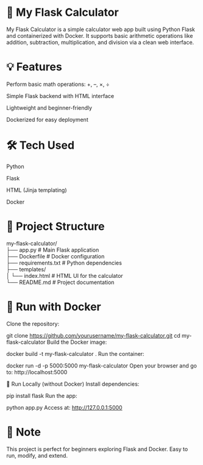 # 🧮 My Flask Calculator
My Flask Calculator is a simple calculator web app built using Python Flask and containerized with Docker. It supports basic arithmetic operations like addition, subtraction, multiplication, and division via a clean web interface.

# 💡 Features
Perform basic math operations: +, –, ×, ÷

Simple Flask backend with HTML interface

Lightweight and beginner-friendly

Dockerized for easy deployment

# 🛠️ Tech Used
Python

Flask

HTML (Jinja templating)

Docker

# 📁 Project Structure

my-flask-calculator/</br>
├── app.py                   # Main Flask application</br>
├── Dockerfile               # Docker configuration</br>
├── requirements.txt         # Python dependencies</br>
├── templates/</br>
│   └── index.html           # HTML UI for the calculator</br>
└── README.md                # Project documentation</br>
# 🚀 Run with Docker
Clone the repository:

git clone https://github.com/yourusername/my-flask-calculator.git
cd my-flask-calculator
Build the Docker image:

docker build -t my-flask-calculator .
Run the container:

docker run -d -p 5000:5000 my-flask-calculator
Open your browser and go to:
http://localhost:5000

🧪 Run Locally (without Docker)
Install dependencies:

pip install flask
Run the app:

python app.py
Access at:
http://127.0.0.1:5000

# 📌 Note
This project is perfect for beginners exploring Flask and Docker. Easy to run, modify, and extend.

